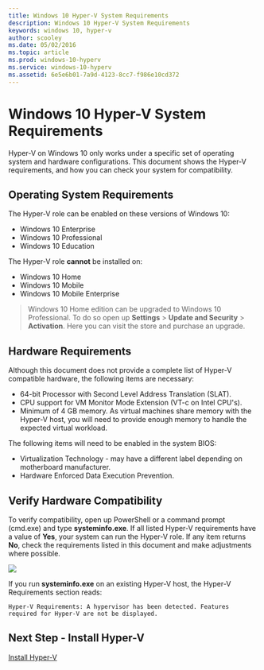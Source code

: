```yaml
---
title: Windows 10 Hyper-V System Requirements
description: Windows 10 Hyper-V System Requirements
keywords: windows 10, hyper-v
author: scooley
ms.date: 05/02/2016
ms.topic: article
ms.prod: windows-10-hyperv
ms.service: windows-10-hyperv
ms.assetid: 6e5e6b01-7a9d-4123-8cc7-f986e10cd372
---
```


# Windows 10 Hyper-V System Requirements

Hyper-V on Windows 10 only works under a specific set of operating system and hardware configurations. This document shows the Hyper-V requirements, and how you can check your system for compatibility.

## Operating System Requirements

The Hyper-V role can be enabled on these versions of Windows 10:

- Windows 10 Enterprise
- Windows 10 Professional
- Windows 10 Education

The Hyper-V role **cannot** be installed on:

- Windows 10 Home
- Windows 10 Mobile
- Windows 10 Mobile Enterprise

>Windows 10 Home edition can be upgraded to Windows 10 Professional. To do so open up **Settings** > **Update and Security** > **Activation**. Here you can visit the store and purchase an upgrade.

## Hardware Requirements

Although this document does not provide a complete list of Hyper-V compatible hardware, the following items are necessary:
	
- 64-bit Processor with Second Level Address Translation (SLAT).
- CPU support for VM Monitor Mode Extension (VT-c on Intel CPU's).
- Minimum of 4 GB memory. As virtual machines share memory with the Hyper-V host, you will need to provide enough memory to handle the expected virtual workload.

The following items will need to be enabled in the system BIOS:
- Virtualization Technology - may have a different label depending on motherboard manufacturer.
- Hardware Enforced Data Execution Prevention.

## Verify Hardware Compatibility

To verify compatibility, open up PowerShell or a command prompt (cmd.exe) and type **systeminfo.exe**. If all listed Hyper-V requirements have a value of **Yes**, your system can run the Hyper-V role. If any item returns **No**, check the requirements listed in this document and make adjustments where possible.

![](media/SystemInfo_upd.png)

If you run **systeminfo.exe** on an existing Hyper-V host, the Hyper-V Requirements section reads:

```
Hyper-V Requirements: A hypervisor has been detected. Features required for Hyper-V are not be displayed.
```

## Next Step - Install Hyper-V
[Install Hyper-V](walkthrough_install.md)
